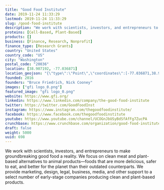 ```yaml
---
title: "Good Food Institute"
date: 2019-11-24 11:33:29
lastmod: 2019-11-24 11:33:29
slug: /good-food-institute
description: "We work with scientists, investors, and entrepreneurs to make groundbreaking good food a reality. We focus on clean meat and plant-based alternatives to animal products—foods that are more delicious, safer to eat, and better for the planet than their outdated counterparts. We provide marketing, design, legal, business, media, and other support to a select number of early-stage companies producing clean and plant-based products."
proteins: [Cell-Based, Plant-Based]
products: []
business: [Finance, Research, Nonprofit]
finance_type: [Research Grants]
country: "United States"
country_code: "US"
city: "Washington"
postal_code: "20036"
location: [38.907192, -77.036871]
location_geojson: "{\"type\":\"Point\",\"coordinates\":[-77.036871,38.907192]}"
founded: 2016
founders: "Bruce Friedrich, Nick Cooney"
images: ["gfi logo_0.png"]
featured_image: "gfi logo_0.png"
website: https://www.gfi.org/
linkedin: https://www.linkedin.com/company/the-good-food-institute
twitter: https://twitter.com/GoodFoodInst
instagram: https://www.instagram.com/thegoodfoodinstitute/
facebook: https://www.facebook.com/thegoodfoodinstitute
youtube: https://www.youtube.com/channel/UCOGnJbUSyBdSfAfFg7ZucPA
crunchbase: https://www.crunchbase.com/organization/good-food-institute
draft: false
weight: 5000
uuid: 698
---
```

We work with scientists, investors, and entrepreneurs to make groundbreaking good food a reality. We focus on clean meat and plant-based alternatives to animal products—foods that are more delicious, safer to eat, and better for the planet than their outdated counterparts. We provide marketing, design, legal, business, media, and other support to a select number of early-stage companies producing clean and plant-based products.
